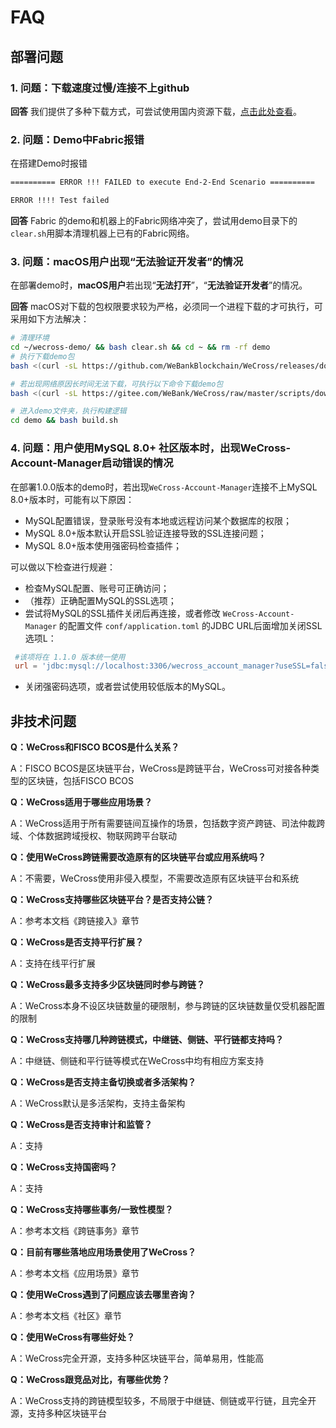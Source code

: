 # FAQ

## 部署问题

### 1. 问题：下载速度过慢/连接不上github

**回答**
我们提供了多种下载方式，可尝试使用国内资源下载，[点击此处查看](../version/download.md)。

### 2. 问题：Demo中Fabric报错

在搭建Demo时报错

``` bash
========== ERROR !!! FAILED to execute End-2-End Scenario ==========

ERROR !!!! Test failed
```

**回答**
Fabric 的demo和机器上的Fabric网络冲突了，尝试用demo目录下的`clear.sh`用脚本清理机器上已有的Fabric网络。

### 3. 问题：macOS用户出现“无法验证开发者”的情况

在部署demo时，**macOS用户**若出现“**无法打开**”，“**无法验证开发者**”的情况。

**回答**
macOS对下载的包权限要求较为严格，必须同一个进程下载的才可执行，可采用如下方法解决：

``` bash
# 清理环境
cd ~/wecross-demo/ && bash clear.sh && cd ~ && rm -rf demo
# 执行下载demo包
bash <(curl -sL https://github.com/WeBankBlockchain/WeCross/releases/download/resources/download_demo.sh)

# 若出现网络原因长时间无法下载，可执行以下命令下载demo包
bash <(curl -sL https://gitee.com/WeBank/WeCross/raw/master/scripts/download_demo.sh)

# 进入demo文件夹，执行构建逻辑
cd demo && bash build.sh
```

### 4. 问题：用户使用MySQL 8.0+ 社区版本时，出现WeCross-Account-Manager启动错误的情况

在部署1.0.0版本的demo时，若出现`WeCross-Account-Manager`连接不上MySQL 8.0+版本时，可能有以下原因：

- MySQL配置错误，登录账号没有本地或远程访问某个数据库的权限；
- MySQL 8.0+版本默认开启SSL验证连接导致的SSL连接问题；
- MySQL 8.0+版本使用强密码检查插件；

可以做以下检查进行规避：

- 检查MySQL配置、账号可正确访问；
- （推荐）正确配置MySQL的SSL选项；
- 尝试将MySQL的SSL插件关闭后再连接，或者修改 `WeCross-Account-Manager` 的配置文件 `conf/application.toml` 的JDBC URL后面增加关闭SSL选项L：

```toml
 #该项将在 1.1.0 版本统一使用
 url = 'jdbc:mysql://localhost:3306/wecross_account_manager?useSSL=false'
```

- 关闭强密码选项，或者尝试使用较低版本的MySQL。

## 非技术问题

**Q：WeCross和FISCO BCOS是什么关系？**

A：FISCO  BCOS是区块链平台，WeCross是跨链平台，WeCross可对接各种类型的区块链，包括FISCO BCOS



**Q：WeCross适用于哪些应用场景？**

A：WeCross适用于所有需要链间互操作的场景，包括数字资产跨链、司法仲裁跨域、个体数据跨域授权、物联网跨平台联动



**Q：使用WeCross跨链需要改造原有的区块链平台或应用系统吗？**

A：不需要，WeCross使用非侵入模型，不需要改造原有区块链平台和系统



**Q：WeCross支持哪些区块链平台？是否支持公链？**

A：参考本文档《跨链接入》章节



**Q：WeCross是否支持平行扩展？**

A：支持在线平行扩展



**Q：WeCross最多支持多少区块链同时参与跨链？**

A：WeCross本身不设区块链数量的硬限制，参与跨链的区块链数量仅受机器配置的限制



**Q：WeCross支持哪几种跨链模式，中继链、侧链、平行链都支持吗？**

A：中继链、侧链和平行链等模式在WeCross中均有相应方案支持



**Q：WeCross是否支持主备切换或者多活架构？**

A：WeCross默认是多活架构，支持主备架构



**Q：WeCross是否支持审计和监管？**

A：支持



**Q：WeCross支持国密吗？**

A：支持



**Q：WeCross支持哪些事务/一致性模型？**

A：参考本文档《跨链事务》章节



**Q：目前有哪些落地应用场景使用了WeCross？**

A：参考本文档《应用场景》章节



**Q：使用WeCross遇到了问题应该去哪里咨询？**

A：参考本文档《社区》章节



**Q：使用WeCross有哪些好处？**

A：WeCross完全开源，支持多种区块链平台，简单易用，性能高



**Q：WeCross跟竞品对比，有哪些优势？**

A：WeCross支持的跨链模型较多，不局限于中继链、侧链或平行链，且完全开源，支持多种区块链平台



